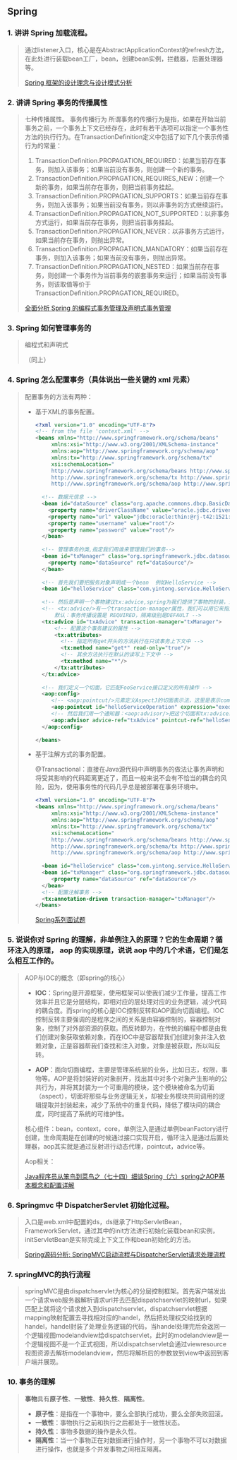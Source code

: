 ## Spring

### 1. 讲讲 Spring 加载流程。

> 通过listener入口，核心是在AbstractApplicationContext的refresh方法，在此处进行装载bean工厂，bean，创建bean实例，拦截器，后置处理器等。
>
> [Spring 框架的设计理念与设计模式分析](https://www.ibm.com/developerworks/cn/java/j-lo-spring-principle/)

### 2. 讲讲 Spring 事务的传播属性

> 七种传播属性。
> 事务传播行为
> 所谓事务的传播行为是指，如果在开始当前事务之前，一个事务上下文已经存在，此时有若干选项可以指定一个事务性方法的执行行为。在TransactionDefinition定义中包括了如下几个表示传播行为的常量：
>
> 1. TransactionDefinition.PROPAGATION_REQUIRED：如果当前存在事务，则加入该事务；如果当前没有事务，则创建一个新的事务。
> 2. TransactionDefinition.PROPAGATION_REQUIRES_NEW：创建一个新的事务，如果当前存在事务，则把当前事务挂起。
> 3. TransactionDefinition.PROPAGATION_SUPPORTS：如果当前存在事务，则加入该事务；如果当前没有事务，则以非事务的方式继续运行。
> 4. TransactionDefinition.PROPAGATION_NOT_SUPPORTED：以非事务方式运行，如果当前存在事务，则把当前事务挂起。
> 5. TransactionDefinition.PROPAGATION_NEVER：以非事务方式运行，如果当前存在事务，则抛出异常。
> 6. TransactionDefinition.PROPAGATION_MANDATORY：如果当前存在事务，则加入该事务；如果当前没有事务，则抛出异常。
> 7. TransactionDefinition.PROPAGATION_NESTED：如果当前存在事务，则创建一个事务作为当前事务的嵌套事务来运行；如果当前没有事务，则该取值等价于TransactionDefinition.PROPAGATION_REQUIRED。
>
> [全面分析 Spring 的编程式事务管理及声明式事务管理](https://www.ibm.com/developerworks/cn/education/opensource/os-cn-spring-trans/)

### 3. Spring 如何管理事务的

> 编程式和声明式
>
> （同上）

### 4. Spring 怎么配置事务（具体说出一些关键的 xml 元素）

> 配置事务的方法有两种：
>
> * 基于XML的事务配置。
>
>   ```xml
>   <?xml version="1.0" encoding="UTF-8"?>
>   <!-- from the file 'context.xml' -->  
>   <beans xmlns="http://www.springframework.org/schema/beans"  
>        xmlns:xsi="http://www.w3.org/2001/XMLSchema-instance"  
>        xmlns:aop="http://www.springframework.org/schema/aop"  
>        xmlns:tx="http://www.springframework.org/schema/tx"  
>        xsi:schemaLocation="  
>        http://www.springframework.org/schema/beans http://www.springframework.org/schema/beans/spring-beans-2.5.xsd  
>        http://www.springframework.org/schema/tx http://www.springframework.org/schema/tx/spring-tx-2.5.xsd  
>        http://www.springframework.org/schema/aop http://www.springframework.org/schema/aop/spring-aop-2.5.xsd">  
>         
>     <!-- 数据元信息 -->  
>     <bean id="dataSource" class="org.apache.commons.dbcp.BasicDataSource" destroy-method="close">  
>       <property name="driverClassName" value="oracle.jdbc.driver.OracleDriver"/>  
>       <property name="url" value="jdbc:oracle:thin:@rj-t42:1521:elvis"/>  
>       <property name="username" value="root"/>  
>       <property name="password" value="root"/>  
>     </bean>  
>     
>     <!-- 管理事务的类,指定我们用谁来管理我们的事务-->  
>     <bean id="txManager" class="org.springframework.jdbc.datasource.DataSourceTransactionManager">  
>       <property name="dataSource" ref="dataSource"/>  
>     </bean>   
>     
>     <!-- 首先我们要把服务对象声明成一个bean  例如HelloService -->  
>     <bean id="helloService" class="com.yintong.service.HelloService"/>  
>     
>     <!-- 然后是声明一个事物建议tx:advice,spring为我们提供了事物的封装，这个就是封装在了<tx:advice/>中 -->
>     <!-- <tx:advice/>有一个transaction-manager属性，我们可以用它来指定我们的事物由谁来管理。
>         默认：事务传播设置是 REQUIRED，隔离级别是DEFAULT -->
>     <tx:advice id="txAdvice" transaction-manager="txManager">  
>         <!-- 配置这个事务建议的属性 -->  
>         <tx:attributes>  
>           <!-- 指定所有get开头的方法执行在只读事务上下文中 -->  
>           <tx:method name="get*" read-only="true"/>  
>           <!-- 其余方法执行在默认的读写上下文中 -->  
>           <tx:method name="*"/>  
>         </tx:attributes>  
>     </tx:advice>  
>       
>     <!-- 我们定义一个切面，它匹配FooService接口定义的所有操作 -->  
>     <aop:config>  
>        <!-- <aop:pointcut/>元素定义AspectJ的切面表示法，这里是表示com.yintong.service.helloService包下的任意方法。 -->
>        <aop:pointcut id="helloServiceOperation" expression="execution(* com.yintong.service.helloService.*(..))"/>  
>        <!-- 然后我们用一个通知器：<aop:advisor/>把这个切面和tx:advice绑定在一起，表示当这个切面：fooServiceOperation执行时tx:advice定义的通知逻辑将被执行 -->
>        <aop:advisor advice-ref="txAdvice" pointcut-ref="helloServiceOperation"/>  
>     </aop:config>  
>    
>   </beans>
>   ```
>
> * 基于注解方式的事务配置。
>
>   @Transactional：直接在Java源代码中声明事务的做法让事务声明和将受其影响的代码距离更近了，而且一般来说不会有不恰当的耦合的风险，因为，使用事务性的代码几乎总是被部署在事务环境中。
>
>   ```xml
>   <?xml version="1.0" encoding="UTF-8"?>
>   <beans xmlns="http://www.springframework.org/schema/beans"  
>        xmlns:xsi="http://www.w3.org/2001/XMLSchema-instance"  
>        xmlns:aop="http://www.springframework.org/schema/aop"  
>        xmlns:tx="http://www.springframework.org/schema/tx"  
>        xsi:schemaLocation="  
>        http://www.springframework.org/schema/beans http://www.springframework.org/schema/beans/spring-beans-2.5.xsd  
>        http://www.springframework.org/schema/tx http://www.springframework.org/schema/tx/spring-tx-2.5.xsd  
>        http://www.springframework.org/schema/aop http://www.springframework.org/schema/aop/spring-aop-2.5.xsd">  
>       
>     <bean id="helloService" class="com.yintong.service.HelloService"/>  
>     <bean id="txManager" class="org.springframework.jdbc.datasource.DataSourceTransactionManager">  
>        <property name="dataSource" ref="dataSource"/>  
>     </bean>
>     <!-- 配置注解事务 -->  
>     <tx:annotation-driven transaction-manager="txManager"/>  
>   </beans>
>   ```
>
>   [Spring系列面试题](https://www.jianshu.com/p/805d3cd24d51)

### 5. 说说你对 Spring 的理解，非单例注入的原理？它的生命周期？循环注入的原理， aop 的实现原理，说说 aop 中的几个术语，它们是怎么相互工作的。

> AOP与IOC的概念（即spring的核心）
>
> * **IOC**：Spring是开源框架，使用框架可以使我们减少工作量，提高工作效率并且它是分层结构，即相对应的层处理对应的业务逻辑，减少代码的耦合度。而spring的核心是IOC控制反转和AOP面向切面编程。IOC控制反转主要强调的是程序之间的关系是由容器控制的，容器控制对象，控制了对外部资源的获取。而反转即为，在传统的编程中都是由我们创建对象获取依赖对象，而在IOC中是容器帮我们创建对象并注入依赖对象，正是容器帮我们查找和注入对象，对象是被获取，所以叫反转。
>
> *  **AOP**：面向切面编程，主要是管理系统层的业务，比如日志，权限，事物等。AOP是将封装好的对象剖开，找出其中对多个对象产生影响的公共行为，并将其封装为一个可重用的模块，这个模块被命名为切面（aspect），切面将那些与业务逻辑无关，却被业务模块共同调用的逻辑提取并封装起来，减少了系统中的重复代码，降低了模块间的耦合度，同时提高了系统的可维护性。
>
>   核心组件：bean，context，core，单例注入是通过单例beanFactory进行创建，生命周期是在创建的时候通过接口实现开启，循环注入是通过后置处理器，aop其实就是通过反射进行动态代理，pointcut，advice等。
>
> Aop相关：
>
> [Java程序员从笨鸟到菜鸟之（七十四）细谈Spring（六）spring之AOP基本概念和配置详解](https://blog.csdn.net/csh624366188/article/details/7651702/)

### 6. Springmvc 中 DispatcherServlet 初始化过程。

> 入口是web.xml中配置的ds，ds继承了HttpServletBean，FrameworkServlet，通过其中的init方法进行初始化装载bean和实例，initServletBean是实际完成上下文工作和bean初始化的方法。
>
> [Spring源码分析: SpringMVC启动流程与DispatcherServlet请求处理流程](http://www.mamicode.com/info-detail-512105.html)

### 7. springMVC的执行流程

> springMVC是由dispatchservlet为核心的分层控制框架。首先客户端发出一个请求web服务器解析请求url并去匹配dispatchservlet的映射url，如果匹配上就将这个请求放入到dispatchservlet，dispatchservlet根据mapping映射配置去寻找相对应的handel，然后把处理权交给找到的handel，handel封装了处理业务逻辑的代码，当handel处理完后会返回一个逻辑视图modelandview给dispatchservlet，此时的modelandview是一个逻辑视图不是一个正式视图，所以dispatchservlet会通过viewresource视图资源去解析modelandview，然后将解析后的参数放到view中返回到客户端并展现。

### 10. 事务的理解

> **事物**具有**原子性**、**一致性**、**持久性**、**隔离性**。
>
> * **原子性**：是指在一个事物中，要么全部执行成功，要么全部失败回滚。
> * **一致性**：事物执行之前和执行之后都处于一致性状态。
> * **持久性**：事物多数据的操作是永久性。
> * **隔离性**：当一个事物正在对数据进行操作时，另一个事物不可以对数据进行操作，也就是多个并发事物之间相互隔离。